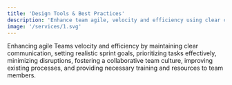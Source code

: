 ```yaml
---
title: 'Design Tools & Best Practices'
description: 'Enhance team agile, velocity and efficiency using clear communication'
image: '/services/1.svg'
---
```


Enhancing agile Teams velocity and efficiency by maintaining clear communication, setting realistic sprint goals, prioritizing tasks effectively, minimizing disruptions, fostering a collaborative team culture, improving existing processes, and providing necessary training and resources to team members. 
